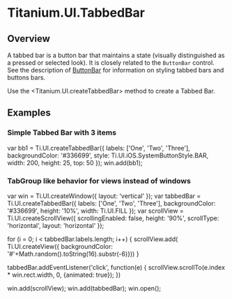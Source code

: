 # Titanium.UI.TabbedBar

<TypeHeader/>

## Overview

A tabbed bar is a button bar that
maintains a state (visually distinguished as a pressed or selected look).
It is closely related to the `ButtonBar` control. See the description of
[ButtonBar](Titanium.UI.ButtonBar) for information on styling tabbed bars and buttons
bars.

Use the <Titanium.UI.createTabbedBar> method to create a Tabbed Bar.

## Examples

### Simple Tabbed Bar with 3 items

var bb1 = Ti.UI.createTabbedBar({
	labels: ['One', 'Two', 'Three'],
	backgroundColor: '#336699',
	style: Ti.UI.iOS.SystemButtonStyle.BAR,
	width: 200,
	height: 25,
	top: 50
});
win.add(bb1);

### TabGroup like behavior for views instead of windows

var win = Ti.UI.createWindow({ layout: 'vertical' });
var tabbedBar = Ti.UI.createTabbedBar({
    labels: ['One', 'Two', 'Three'],
    backgroundColor: '#336699',
    height: '10%',
    width: Ti.UI.FILL
});
var scrollView = Ti.UI.createScrollView({
    scrollingEnabled: false,
    height: '90%',
    scrollType: 'horizontal',
    layout: 'horizontal'
});

for (i = 0; i < tabbedBar.labels.length; i++) {
    scrollView.add( Ti.UI.createView({ backgroundColor: '#'+Math.random().toString(16).substr(-6)}))
}

tabbedBar.addEventListener('click', function(e) {
    scrollView.scrollTo(e.index * win.rect.width, 0, {animated: true});
})

win.add(scrollView);
win.add(tabbedBar);
win.open();

<ApiDocs/>

